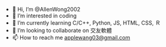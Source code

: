 - 👋 Hi, I’m @AllenWong2002
- 👀 I’m interested in coding
- 🌱 I’m currently learning C/C++, Python, JS, HTML, CSS, Ｒ
- 💞️ I’m looking to collaborate on 交友軟體
- 📫 How to reach me applewang03@gmail.com

<!---
AllenWong2002/AllenWong2002 is a ✨ special ✨ repository because its `README.md` (this file) appears on your GitHub profile.
You can click the Preview link to take a look at your changes.
--->
